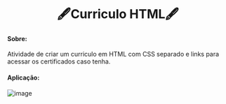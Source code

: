 <h1 align="center">🖋Curriculo HTML🖋</h1>

<h4>Sobre:</h4> Atividade de criar um curriculo em HTML com CSS separado e links para acessar os certificados caso tenha.

<br/>

<h4>Aplicação:</h4>

![image](https://user-images.githubusercontent.com/61885918/198205415-1824f680-0974-4b9f-b7d3-19f07c1c6985.png)


